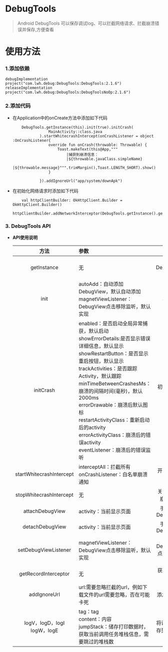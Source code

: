 # DebugTools
> Android DebugTools
> 可以保存调试log、可以拦截网络请求、拦截崩溃错误并保存,方便查看

# 使用方法

### 1.添加依赖
    debugImplementation project("com.lwh.debug:DebugTools:DebugTools:2.1.6")
    releaseImplementation project("com.lwh.debug:DebugTools:DebugToolsNoOp:2.1.6")

### 2.添加代码

* 在Application中的onCreate方法中添加如下代码
    ```
        DebugTools.getInstance(this).init(true).initCrash(
                    MainActivity::class.java
                ).startWhitecrashIntercept(onCrashListener = object :OnCrashListener{
                    override fun onCrash(throwable: Throwable) {
                        Toast.makeText(this@App,"""
                            |捕获到崩溃信息：
                            |${throwable.javaClass.simpleName}
                            |${throwable.message}""".trimMargin(),Toast.LENGTH_SHORT).show()
                    }
        
                }).addIgnoreUrl("app/system/downApk")
    ```
    
* 在初始化网络请求时添加如下代码
    
    ```
        val httpClientBuilder: OkHttpClient.Builder = OkHttpClient.Builder()
        httpClientBuilder.addNetworkInterceptor(DebugTools.getInstance().getRecordInterceptor())
    ```

### 3. DebugTools API

* **API使用说明** 

  |方法|参数|说明|
  |:---:|:---|:---:|
  |getInstance|无|获取DebugTools实例|
  |init|autoAdd：自动添加DebugView，默认自动添加<br>magnetViewListener：DebugView点击移除监听，默认实现|初始化|
  |initCrash|enabled：是否启动全局异常捕获，默认启动<br>showErrorDetails:是否显示错误详细信息，默认显示<br>showRestartButton：是否显示重启按钮，默认显示<br>trackActivities：是否跟踪Activity，默认跟踪<br>minTimeBetweenCrashesMs：崩溃的间隔时间(毫秒)，默认2000ms<br>errorDrawable：崩溃后默认图标<br>restartActivityClass：重新启动后的activity<br>errorActivityClass：崩溃后的错误activity<br>eventListener：崩溃后的错误监听|初始化异常捕获|
  |startWhitecrashIntercept|interceptAll：拦截所有<br>onCrashListener：白名单崩溃通知|开启白名单拦截|
  |stopWhitecrashIntercept|无|关闭白名单崩溃拦截|
  |attachDebugView|activity：当前显示页面|手动添加DebugView|
  |detachDebugView|activity：当前显示页面|手动移除DebugView|
  |setDebugViewListener|magnetViewListener：DebugView点击移除监听，默认实现|设置DebugView点击移除监听|
  |getRecordInterceptor|无|获取网络拦截器|
  |addIgnoreUrl|url:需要忽略拦截的url，例如下载文件的url需要忽略，否在可能卡死|添加忽略url|
  |logV，logD，logI<br>logW，logE|tag：tag<br>content：内容<br>jumpStack：储存打印数据时，获取当前调用任务堆栈信息，需要跳过的堆栈数|将调试log保存到log列表|